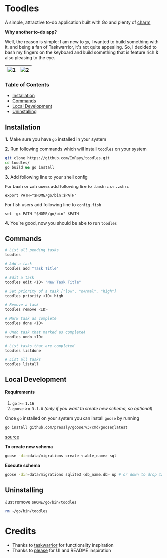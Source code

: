 # Toodles

A simple, attractive to-do application built with Go and plenty of [charm](https://charm.sh/)

**Why another to-do app?** 

Well, the reason is simple: I am new to `go`, I wanted to build something with it, and being a fan of Taskwarrior, it's not quite appealing. So, I decided to bash my fingers on the keyboard and build something that is feature rich & also pleasing to the eye.

| ![1](https://ik.imagekit.io/rayshold/projects/toodles/1.png) | ![2](https://ik.imagekit.io/rayshold/projects/toodles/2.png) |
|---|---|

### Table of Contents

- [Installation](#installation) 
- [Commands](#commands) 
- [Local Development](#local-development)
- [Uninstalling](#uninstalling)


## Installation

**1.** Make sure you have `go` installed in your system

**2.** Run following commands which will install `toodles` on your system
```bash
git clone https://github.com/ImRayy/toodles.git
cd toodles/
go build && go install
```

**3.** Add following line to your shell config

For bash or zsh users add following line to `.bashrc` or `.zshrc`
```
export PATH="$HOME/go/bin:$PATH"
```

For fish users add following line to `config.fish`
```
set -gx PATH "$HOME/go/bin" $PATH
```

**4.** You're good, now you should be able to run `toodles` 

## Commands

```bash
# List all pending tasks 
toodles 

# Add a task
toodles add "Task Title"

# Edit a task
toodles edit <ID> "New Task Title"

# Set priority of a task ["low", "normal", "high"]
toodles priority <ID> high 

# Remove a task
toodles remove <ID>

# Mark task as complete
toodles done <ID>

# Undo task that marked as completed
toodles undo <ID>

# List tasks that are completed
toodles listdone

# List all tasks
toodles listall
```

## Local Development

#### Requirements

1. `go` >= `1.16`
2. `goose` >= `3.1.0` *(only if you want to create new schema, so optional)*  

Once `go` installed on your system you can install `goose` by running 

```bash
go install github.com/pressly/goose/v3/cmd/goose@latest
```
[source](https://github.com/pressly/goose)

**To create new schema**
```bash
goose -dir=data/migrations create <table_name> sql
```

**Execute schema**
```bash
goose -dir=data/migrations sqlite3 <db_name.db> up # or down to drop table
```

## Uninstalling

Just remove `$HOME/go/bin/toodles`

```bash
rm ~/go/bin/toodles
```

# Credits

- Thanks to [taskwarrior](https://github.com/GothenburgBitFactory/taskwarrior) for functionality inspiration
- Thanks to [please](https://github.com/NayamAmarshe/please) for UI and README inspiration

